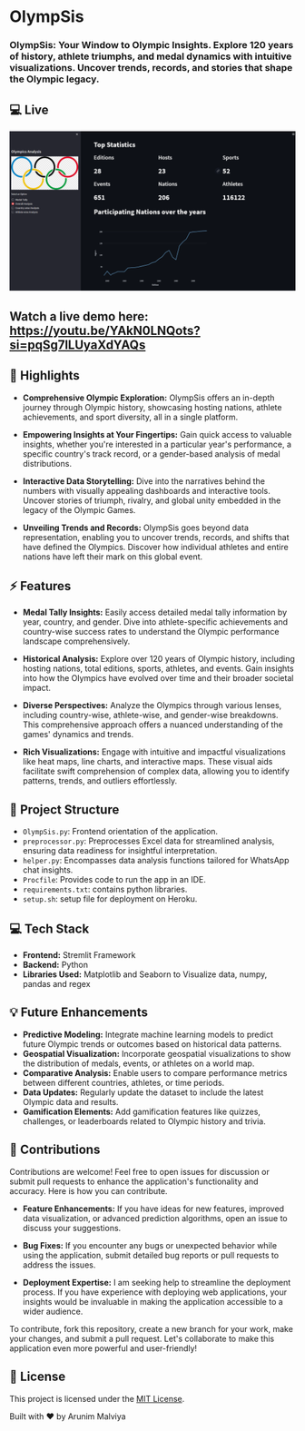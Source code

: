 # OlympSis

### OlympSis: Your Window to Olympic Insights. Explore 120 years of history, athlete triumphs, and medal dynamics with intuitive visualizations. Uncover trends, records, and stories that shape the Olympic legacy.

## :computer: Live
<img src='demo/Screenshot_32.png'>

## Watch a live demo here: https://youtu.be/YAkN0LNQots?si=pqSg7lLUyaXdYAQs

## :rocket: Highlights

- **Comprehensive Olympic Exploration:** OlympSis offers an in-depth journey through Olympic history, showcasing hosting nations, athlete achievements, and sport diversity, all in a single platform.

- **Empowering Insights at Your Fingertips:** Gain quick access to valuable insights, whether you're interested in a particular year's performance, a specific country's track record, or a gender-based analysis of medal distributions.

- **Interactive Data Storytelling:** Dive into the narratives behind the numbers with visually appealing dashboards and interactive tools. Uncover stories of triumph, rivalry, and global unity embedded in the legacy of the Olympic Games.

- **Unveiling Trends and Records:** OlympSis goes beyond data representation, enabling you to uncover trends, records, and shifts that have defined the Olympics. Discover how individual athletes and entire nations have left their mark on this global event.

## :zap: Features

- **Medal Tally Insights:** Easily access detailed medal tally information by year, country, and gender. Dive into athlete-specific achievements and country-wise success rates to understand the Olympic performance landscape comprehensively.

- **Historical Analysis:** Explore over 120 years of Olympic history, including hosting nations, total editions, sports, athletes, and events. Gain insights into how the Olympics have evolved over time and their broader societal impact.

- **Diverse Perspectives:** Analyze the Olympics through various lenses, including country-wise, athlete-wise, and gender-wise breakdowns. This comprehensive approach offers a nuanced understanding of the games' dynamics and trends.

- **Rich Visualizations:** Engage with intuitive and impactful visualizations like heat maps, line charts, and interactive maps. These visual aids facilitate swift comprehension of complex data, allowing you to identify patterns, trends, and outliers effortlessly.

##  :open_file_folder: Project Structure

- `OlympSis.py`: Frontend orientation of the application.
- `preprocessor.py`: Preprocesses Excel data for streamlined analysis, ensuring data readiness for insightful interpretation.
- `helper.py`: Encompasses data analysis functions tailored for WhatsApp chat insights.
- `Procfile`: Provides code to run the app in an IDE.
- `requirements.txt`: contains python libraries.
- `setup.sh`: setup file for deployment on Heroku.

## :computer: Tech Stack 

- **Frontend:** Stremlit Framework
- **Backend:** Python
- **Libraries Used:** Matplotlib and Seaborn to Visualize data, numpy, pandas and regex

## :bulb: Future Enhancements

- **Predictive Modeling:** Integrate machine learning models to predict future Olympic trends or outcomes based on historical data patterns.
- **Geospatial Visualization:** Incorporate geospatial visualizations to show the distribution of medals, events, or athletes on a world map.
- **Comparative Analysis:** Enable users to compare performance metrics between different countries, athletes, or time periods.
- **Data Updates:** Regularly update the dataset to include the latest Olympic data and results.
- **Gamification Elements:** Add gamification features like quizzes, challenges, or leaderboards related to Olympic history and trivia.

## :muscle: Contributions

Contributions are welcome! Feel free to open issues for discussion or submit pull requests to enhance the application's functionality and accuracy. Here is how you can contribute.

- **Feature Enhancements:** If you have ideas for new features, improved data visualization, or advanced prediction algorithms, open an issue to discuss your suggestions.

- **Bug Fixes:** If you encounter any bugs or unexpected behavior while using the application, submit detailed bug reports or pull requests to address the issues.

- **Deployment Expertise:** I am seeking help to streamline the deployment process. If you have experience with deploying web applications, your insights would be invaluable in making the application accessible to a wider audience.

To contribute, fork this repository, create a new branch for your work, make your changes, and submit a pull request. Let's collaborate to make this application even more powerful and user-friendly!

## :page_facing_up: License

This project is licensed under the [MIT License](LICENSE).

Built with :heart: by Arunim Malviya
